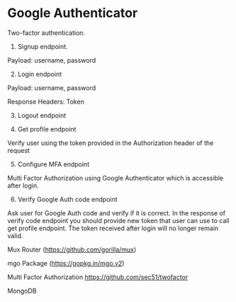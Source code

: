 # Google Authenticator
Two-factor authentication.

1. Signup endpoint.

Payload: username, password

2. Login endpoint

Payload: username, password

Response Headers: Token

3. Logout endpoint

4. Get profile endpoint

Verify user using the token provided in the Authorization header of the request

5. Configure MFA endpoint

Multi Factor Authorization using Google Authenticator which is accessible after login.

6. Verify Google Auth code endpoint

Ask user for Google Auth code and verify if it is correct. In the response of verify code endpoint you should provide new token that user can use to call get profile endpoint. The token received after login will no longer remain valid. 

Mux Router (https://github.com/gorilla/mux)

mgo Package (https://gopkg.in/mgo.v2)

Multi Factor Authorization https://github.com/sec51/twofactor

MongoDB
